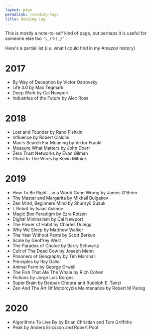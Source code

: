 ```yaml
---
layout: page
permalink: /reading-log/
title: Reading Log
---
```


This is mostly a note-to-self kind of page, but perhaps it is useful for someone else too `¯\_(ツ)_/¯`.

Here's a partial list (i.e. what I could find in my Amazon history)

# 2017

* By Way of Deception by Victor Ostrovsky
* Life 3.0 by Max Tegmark
* Deep Work by Cal Newport
* Industries of the Future by Alec Ross

# 2018

* Lost and Founder by Rand Fishkin
* Influence by Robert Cialdini
* Man's Search For Meaning by Viktor Frankl
* Measure What Matters by John Doerr
* Zero Trust Networks by Evan Gilman
* Ghost In The Wires by Kevin Mitnick

# 2019

* How To Be Right... in a World Gone Wrong by James O'Brien
* The Master and Margarita by Mikhail Bulgakov
* Zen Mind, Beginners Mind by Shunryū Suzuk
* I, Robot by Isaac Asimov
* Magic Box Paradigm by Ezra Roizen
* Digital Minimalism by Cal Newport
* The Power of Habit by Charles Duhigg
* Why We Sleep by Matthew Walker
* The Year Without Pants by Scott Berkun
* Scale by Geoffrey West
* The Paradox of Choice by Barry Schwartz
* Cult of The Dead Cow by Joseph Menn
* Prisoners of Geography by Tim Marshall
* Principles by Ray Dalio
* Animal Farm by George Orwell
* The Fish That Ate The Whale by Rich Cohen
* Fictions by Jorge Luis Borges
* Super Brain by Deepak Chopra and Rudolph E. Tanzi
* Zen And The Art Of Motorcycle Maintenance by Robert M Parsig

# 2020

* Algorithms To Live By by Brian Christian and Tom Griffiths
* Peak by Anders Ericsson and Robert Pool
